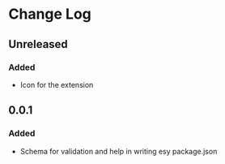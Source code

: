 # Change Log

## Unreleased
### Added
  - Icon for the extension

## 0.0.1
### Added
  - Schema for validation and help in writing esy package.json